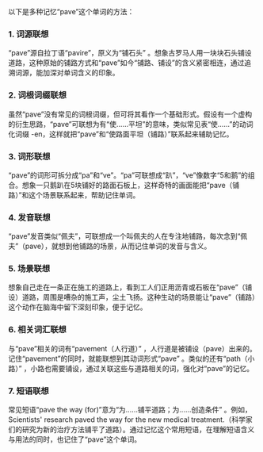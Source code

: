 以下是多种记忆“pave”这个单词的方法：
### 1. 词源联想
“pave”源自拉丁语“pavire”，原义为“铺石头” 。想象古罗马人用一块块石头铺设道路，这种原始的铺路方式和“pave”如今“铺路、铺设”的含义紧密相连，通过追溯词源，能加深对单词含义的印象。
### 2. 词根词缀联想
虽然“pave”没有常见的词根词缀，但可将其看作一个基础形式。假设有一个虚构的衍生思路，“pave”可联想为有“使……平坦”的意味，类似常见表“使……”的动词化词缀 -en，这样就把“pave”和“使路面平坦（铺路）”联系起来辅助记忆。
### 3. 词形联想
“pave”的词形可拆分成“pa”和“ve”。“pa”可联想成“趴”，“ve”像数字“5和鹅”的组合。想象一只鹅趴在5块铺好的路面石板上，这样奇特的画面能把“pave（铺路）”和这个场景联系起来，帮助记住单词。
### 4. 发音联想
“pave”发音类似“佩夫”，可联想成一个叫佩夫的人在专注地铺路，每次念到“佩夫”（pave），就想到他铺路的场景，从而记住单词的发音与含义。
### 5. 场景联想
想象自己走在一条正在施工的道路上，看到工人们正用沥青或石板在“pave”（铺设）道路，周围是嘈杂的施工声，尘土飞扬。这种生动的场景能让“pave”（铺路）这个动作在脑海中留下深刻印象，便于记忆。
### 6. 相关词汇联想
与“pave”相关的词有“pavement（人行道）” ，人行道是被铺设（pave）出来的。记住“pavement”的同时，就能联想到其动词形式“pave” 。类似的还有“path（小路）” ，小路也需要铺设，通过关联这些与道路相关的词，强化对“pave”的记忆。
### 7. 短语联想
常见短语“pave the way (for)”意为“为……铺平道路；为……创造条件” 。例如，Scientists' research paved the way for the new medical treatment.（科学家们的研究为新的治疗方法铺平了道路）。通过记忆这个常用短语，在理解短语含义与用法的同时，也记住了“pave”这个单词。 
